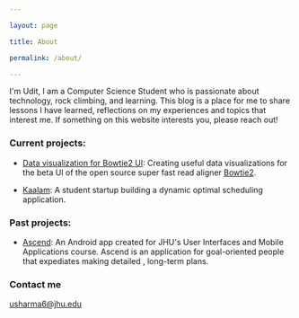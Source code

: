 ```yaml
---

layout: page

title: About

permalink: /about/

---
```


 

I'm Udit, I am a Computer Science Student who is passionate about technology, rock climbing, and learning. This blog is a place for me to share lessons I have learned, reflections on my experiences and topics that interest me. If something on this website interests you, please reach out!

 

### Current projects:

 

- [Data visualization for Bowtie2 UI](https://github.com/usharma6/bt2-ui): Creating useful data visualizations for the beta UI of the open source super fast read aligner [Bowtie2](https://github.com/BenLangmead/bowtie2).

- [Kaalam](http://getkaalam.com/): A student startup building a dynamic optimal scheduling application.

 

### Past projects:

 

- [Ascend](https://github.com/jhu-cs-uima-sp19/Ascend): An Android app created for JHU's User Interfaces and Mobile Applications course. Ascend is an application for goal-oriented people that expediates making detailed , long-term plans.

 

### Contact me

 

[usharma6@jhu.edu](mailto:usharma6@jhu.com)

